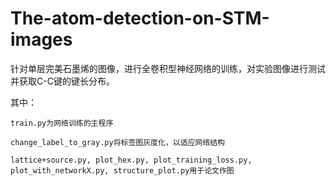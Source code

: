 # The-atom-detection-on-STM-images

针对单层完美石墨烯的图像，进行全卷积型神经网络的训练，对实验图像进行测试并获取C-C键的键长分布。

其中：

    train.py为网络训练的主程序
    
    change_label_to_gray.py将标签图灰度化，以适应网络结构
    
    lattice+source.py, plot_hex.py, plot_training_loss.py, plot_with_networkX.py, structure_plot.py用于论文作图
    
  


